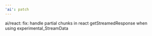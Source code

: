 ```yaml
---
'ai': patch
---
```


ai/react: fix:  handle partial chunks in react getStreamedResponse when using experimental_StreamData
